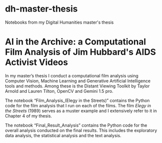 # dh-master-thesis
Notebooks from my Digital Humanities master's thesis 

# AI in the Archive: a Computational Film Analysis of Jim Hubbard's AIDS Activist Videos

In my master’s thesis I conduct a computational film analysis using Computer Vision, Machine Learning and Generative Artificial Intelligence tools and methods. Among these is the Distant Viewing Toolkit by Taylor Arnold and Lauren Tilton, OpenCV and Gemini 1.5 pro. 

The notebook “Film_Analysis_(Elegy in the Streets)” contains the Python code for the film analysis that I run on each of the films. The film *Elegy in the Streets* (1989) serves as a muster example and I extensively refer to it in Chapter 4 of my thesis. 

The notebook “Final_Result_Analysis” contains the Python code for the overall analysis conducted on the final results. This includes the exploratory data analysis, the statistical analysis and the text analysis. 
